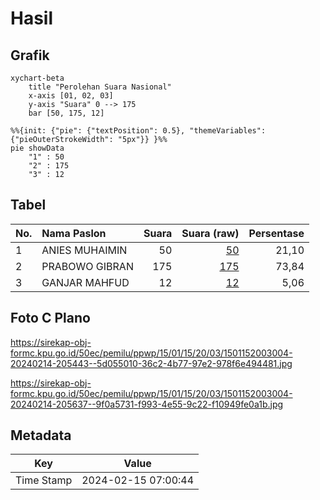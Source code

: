 # Hasil

## Grafik

```mermaid
xychart-beta
    title "Perolehan Suara Nasional"
    x-axis [01, 02, 03]
    y-axis "Suara" 0 --> 175
    bar [50, 175, 12]
```

```mermaid
%%{init: {"pie": {"textPosition": 0.5}, "themeVariables": {"pieOuterStrokeWidth": "5px"}} }%%
pie showData
    "1" : 50
    "2" : 175
    "3" : 12
```

## Tabel

| No. | Nama Paslon    | Suara | Suara (raw) | Persentase |
|:--- |:-------------- | -----:| -----------:| ----------:|
| 1   | ANIES MUHAIMIN | 50    | [50][p-1]   | 21,10      |
| 2   | PRABOWO GIBRAN | 175   | [175][p-2]  | 73,84      |
| 3   | GANJAR MAHFUD  | 12    | [12][p-3]   | 5,06       |


[p-1]: https://github.com/gigit-pemilu/pemilu-2024/blob/main/pilpres/hitung-suara/sub/15-jambi/sub/01--kerinci/sub/15-gunung-tujuh/sub/2003-tangkil/sub/004-tps/sub/paslon-1.txt
[p-2]: https://github.com/gigit-pemilu/pemilu-2024/blob/main/pilpres/hitung-suara/sub/15-jambi/sub/01--kerinci/sub/15-gunung-tujuh/sub/2003-tangkil/sub/004-tps/sub/paslon-2.txt
[p-3]: https://github.com/gigit-pemilu/pemilu-2024/blob/main/pilpres/hitung-suara/sub/15-jambi/sub/01--kerinci/sub/15-gunung-tujuh/sub/2003-tangkil/sub/004-tps/sub/paslon-3.txt

## Foto C Plano

https://sirekap-obj-formc.kpu.go.id/50ec/pemilu/ppwp/15/01/15/20/03/1501152003004-20240214-205443--5d055010-36c2-4b77-97e2-978f6e494481.jpg

https://sirekap-obj-formc.kpu.go.id/50ec/pemilu/ppwp/15/01/15/20/03/1501152003004-20240214-205637--9f0a5731-f993-4e55-9c22-f10949fe0a1b.jpg


## Metadata

| Key        | Value               |
| ---------- | ------------------- |
| Time Stamp | 2024-02-15 07:00:44 |



